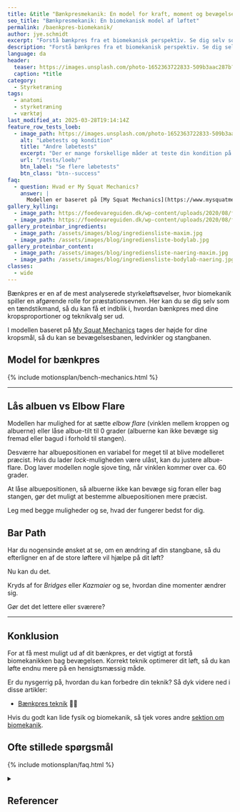 ```yaml
---
title: &title "Bænkpresmekanik: En model for kraft, moment og bevægelse"
seo_title: "Bænkpresmekanik: En biomekanisk model af løftet"
permalink: /baenkpres-biomekanik/
author: jye.schmidt
excerpt: "Forstå bænkpres fra et biomekanisk perspektiv. Se dig selv som en tændstikmand og få indsigt i, hvordan teknik og antropometri påvirker løftet."
description: "Forstå bænkpres fra et biomekanisk perspektiv. Se dig selv som en tændstikmand og få indsigt i, hvordan teknik og antropometri påvirker løftet."
language: da
header:
  teaser: https://images.unsplash.com/photo-1652363722833-509b3aac287b?q=80&w=400&h=300&auto=format&fit=crop&ixlib=rb-4.0.3&ixid=M3wxMjA3fDB8MHxwaG90by1wYWdlfHx8fGVufDB8fHx8fA%3D%3D
  caption: *title
category:
  - Styrketræning
tags:
  - anatomi
  - styrketræning
  - værktøj
last_modified_at: 2025-03-28T19:14:14Z
feature_row_tests_loeb:
  - image_path: https://images.unsplash.com/photo-1652363722833-509b3aac287b?q=60&w=400&h=300&auto=format&fit=crop&ixlib=rb-4.0.3&ixid=M3wxMjA3fDB8MHxwaG90by1wYWdlfHx8fGVufDB8fHx8fA%3D%3D
    alt: "Løbetests og kondition"
    title: "Andre løbetests"
    excerpt: "Der er mange forskellige måder at teste din kondition på. Vi har samlet en lang række forskellige løbetests, hvor du også kan estimere dit kondital."
    url: "/tests/loeb/"
    btn_label: "Se flere løbetests"
    btn_class: "btn--success"
faq:
  - question: Hvad er My Squat Mechanics?
    answer: |
      Modellen er baseret på [My Squat Mechanics](https://www.mysquatmechanics.com/bench/) og bliver brugt her efter aftale med den oprindelige forfatter.
gallery_kylling:
  - image_path: https://foedevareguiden.dk/wp-content/uploads/2020/08/fullsizeoutput_63e-768x1024.jpeg
  - image_path: https://foedevareguiden.dk/wp-content/uploads/2020/08/fullsizeoutput_648-768x1024.jpeg
gallery_proteinbar_ingredients:
  - image_path: /assets/images/blog/ingrediensliste-maxim.jpg
  - image_path: /assets/images/blog/ingrediensliste-bodylab.jpg
gallery_proteinbar_content:
  - image_path: /assets/images/blog/ingrediensliste-naering-maxim.jpg
  - image_path: /assets/images/blog/ingrediensliste-bodylab-naering.jpg
classes:
  - wide
---
```


Bænkpres er en af de mest analyserede styrkeløftsøvelser, hvor biomekanik spiller en afgørende rolle for præstationsevnen. Her kan du se dig selv som en tændstikmand, så du kan få et indblik i, hvordan bænkpres med dine kropsproportioner og teknikvalg ser ud. 

I modellen baseret på [My Squat Mechanics](https://www.mysquatmechanics.com/bench/) tages der højde for dine kropsmål, så du kan se bevægelsesbanen, ledvinkler og stangbanen.

## Model for bænkpres

{% include motionsplan/bench-mechanics.html %}

***

## Lås albuen vs Elbow Flare

Modellen har mulighed for at sætte _elbow flare_ (vinklen mellem kroppen og albuerne) eller låse albue-tilt til 0 grader (albuerne kan ikke bevæge sig fremad eller bagud i forhold til stangen).

Desværre har albuepositionen en variabel for meget til at blive modelleret præcist. Hvis du lader <i>lock</i>-muligheden være ulåst, kan du justere albue-flare. Dog laver modellen nogle sjove ting, når vinklen kommer over ca. 60 grader.

At låse albuepositionen, så albuerne ikke kan bevæge sig foran eller bag stangen, gør det muligt at bestemme albuepositionen mere præcist.

Leg med begge muligheder og se, hvad der fungerer bedst for dig.

## Bar Path

Har du nogensinde ønsket at se, om en ændring af din stangbane, så du efterligner en af de store løftere vil hjælpe på dit løft?

Nu kan du det. 

Kryds af for <i>Bridges</i> eller <i>Kazmaier</i> og se, hvordan dine momenter ændrer sig.

Gør det det lettere eller sværere?

***

## Konklusion

For at få mest muligt ud af dit bænkpres, er det vigtigt at forstå biomekanikken bag bevægelsen. Korrekt teknik optimerer dit løft, så du kan løfte endnu mere på en hensigtsmæssig måde.

Er du nysgerrig på, hvordan du kan forbedre din teknik? Så dyk videre ned i disse artikler:

- [Bænkpres teknik](/oevelse/baenkpres/) 🏋️‍♂️

Hvis du godt kan lide fysik og biomekanik, så tjek vores andre [sektion om biomekanik](/biomekanik/).

## Ofte stillede spørgsmål

{% include motionsplan/faq.html %}

<details markdown="1" class="references">
  <summary><h2 id="references">Referencer</h2></summary>

- [How to Bench: The Definitive Guide](http://strengtheory.com/how-to-bench/) by Greg Nuckols 04/19/2016
- [4 Bench Press Lies](https://www.t-nation.com/training/4-bench-press-lies/) by Tony Bonvechio 08/27/2014
- [A biomechanical anlysis of the bench press](https://etda.libraries.psu.edu/catalog/8894) by Duffey, Michael J 08/21/2008

</details>